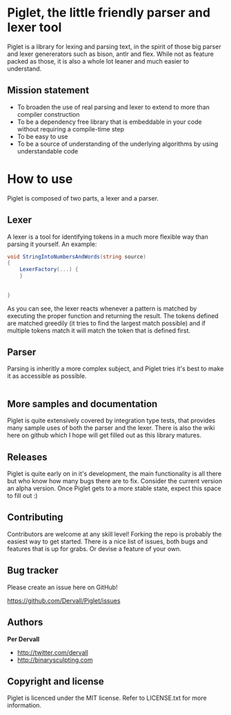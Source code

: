 Piglet, the little friendly parser and lexer tool
=================================================

Piglet is a library for lexing and parsing text, in the spirit of those big parser and lexer genererators such as bison, antlr and flex. While not as feature packed as those, it is also a whole lot leaner and much easier to understand.

Mission statement
-----------------

* To broaden the use of real parsing and lexer to extend to more than compiler construction
* To be a dependency free library that is embeddable in your code without requiring a compile-time step
* To be easy to use
* To be a source of understanding of the underlying algorithms by using understandable code

How to use
==========

Piglet is composed of two parts, a lexer and a parser. 

Lexer
-----

A lexer is a tool for identifying tokens in a much more flexible way than parsing it yourself. An example:

```csharp
void StringIntoNumbersAndWords(string source)
{
    LexerFactory(...) {
	}
	
	
}
```

As you can see, the lexer reacts whenever a pattern is matched by executing the proper function and returning the result. The tokens defined are matched greedily (it tries to find the largest match possible) and if multiple tokens match it will match the token that is defined first.

Parser
------

Parsing is inheritly a more complex subject, and Piglet tries it's best to make it as accessible as possible.

```csharp

```

More samples and documentation
------------------------------

Piglet is quite extensively covered by integration type tests, that provides many sample uses of both the parser and the lexer. There is also the wiki here on github which I hope will get filled out as this library matures.

Releases
--------

Piglet is quite early on in it's development, the main functionality is all there but who know how many bugs there are to fix. Consider the current version an alpha version. Once Piglet gets to a more stable state, expect this space to fill out :)

Contributing
------------

Contributors are welcome at any skill level! Forking the repo is probably the easiest way to get started. There is a nice list of issues, both bugs and features that is up for grabs. Or devise a feature of your own.

Bug tracker
-----------

Please create an issue here on GitHub!

https://github.com/Dervall/Piglet/issues

Authors
-------

**Per Dervall**
+ http://twitter.com/dervall
+ http://binarysculpting.com

Copyright and license
---------------------

Piglet is licenced under the MIT license. Refer to LICENSE.txt for more information.